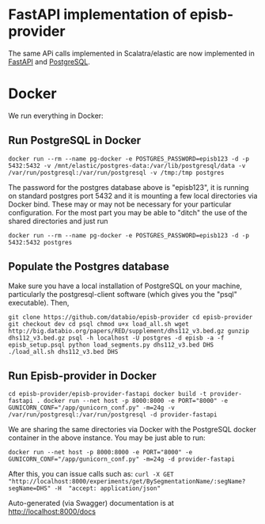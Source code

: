 # FastAPI implementation of episb-provider #

The same APi calls implemented in Scalatra/elastic are now implemented in [FastAPI](https://fastapi.tiangolo.com/) and [PostgreSQL](https://www.postgresql.org/).

# Docker #

We run everything in Docker:

## Run PostgreSQL in Docker ##

``
docker run --rm --name pg-docker -e POSTGRES_PASSWORD=episb123 -d -p 5432:5432 -v /mnt/elastic/postgres-data:/var/lib/postgresql/data -v /var/run/postgresql:/var/run/postgresql -v /tmp:/tmp postgres
``

The password for the postgres database above is "episb123", it is running on standard postgres port 5432 and it is mounting a few local directories via Docker bind. These may or may not be necessary for your particular configuration. For the most part you may be able to "ditch" the use of the shared directories and just run

``
docker run --rm --name pg-docker -e POSTGRES_PASSWORD=episb123 -d -p 5432:5432 postgres
``

## Populate the Postgres database ##

Make sure you have a local installation of PostgreSQL on your machine, particularly the postgresql-client software (which gives you the "psql" executable). Then,

``
git clone https://github.com/databio/episb-provider
cd episb-provider
git checkout dev
cd psql
chmod u+x load_all.sh
wget http://big.databio.org/papers/RED/supplement/dhs112_v3.bed.gz
gunzip dhs112_v3.bed.gz
psql -h localhost -U postgres -d episb -a -f episb_setup.psql
python load_segments.py dhs112_v3.bed DHS
./load_all.sh dhs112_v3.bed DHS
``

## Run Episb-provider in Docker ##


``
cd episb-provider/episb-provider-fastapi
docker build -t provider-fastapi .
docker run --net host -p 8000:8000 -e PORT="8000" -e GUNICORN_CONF="/app/gunicorn_conf.py" -m=24g -v /var/run/postgresql:/var/run/postgresql -d provider-fastapi
``

We are sharing the same directories via Docker with the PostgreSQL docker container in the above instance. You may be just able to run:

``
docker run --net host -p 8000:8000 -e PORT="8000" -e GUNICORN_CONF="/app/gunicorn_conf.py" -m=24g -d provider-fastapi
``

After this, you can issue calls such as:
``
curl -X GET "http://localhost:8000/experiments/get/BySegmentationName/:segName?segName=DHS" -H  "accept: application/json"
``

Auto-generated (via Swagger) documentation is at [http://localhost:8000/docs](http://localhost:8000/docs)

